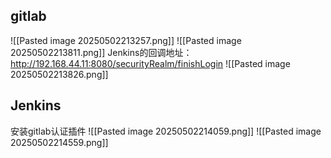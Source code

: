 ## gitlab

![[Pasted image 20250502213257.png]]
![[Pasted image 20250502213811.png]]
Jenkins的回调地址：http://192.168.44.11:8080/securityRealm/finishLogin 
![[Pasted image 20250502213826.png]]

## Jenkins
安装gitlab认证插件
![[Pasted image 20250502214059.png]]
![[Pasted image 20250502214559.png]]
